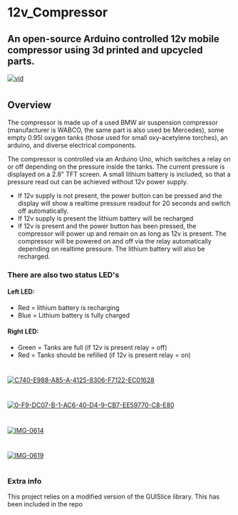 # 12v_Compressor

## An open-source Arduino controlled 12v mobile compressor using 3d printed and upcycled parts.


[<img src="https://i.ibb.co/3T3CrVk/Screenshot-18.png" alt="vid" border="0">](https://youtube.com/playlist?list=PLsk74wXEuKOpL2YGHRVS3v7fIHzCto8o0)

#

## Overview

The compressor is made up of a used BMW air suspension compressor (manufacturer is WABCO, the same part is also used be Mercedes), some empty 0.95l oxygen tanks (those used for small oxy-acetylene torches), an arduino, and diverse electrical components.

The compressor is controlled via an Arduino Uno, which switches a relay on or off depending on the pressure inside the tanks. The current pressure is displayed on a 2.8" TFT screen. A small lithium battery is included, so that a pressure read out can be achieved without 12v power supply.

- If 12v supply is not present, the power button can be pressed and the display will show a realtime pressure readout for 20 seconds and switch off automatically.
- If 12v supply is present the lithium battery will be recharged
- If 12v is present and the power button has been pressed, the compressor will power up and remain on as long as 12v is present. The compressor will be powered on and off via the relay automatically depending on realtime pressure. The lithium battery will also be recharged.

### There are also two status LED's
#### Left LED:
- Red = lithium battery is recharging
- Blue = Lithium battery is fully charged
#### Right LED:
- Green = Tanks are full (if 12v is present relay = off)
- Red = Tanks should be refilled (if 12v is present relay = on)

#
<a href="https://ibb.co/Dz1jNbD"><img src="https://i.ibb.co/n6wKT0s/C740-E988-A85-A-4125-8306-F7122-EC01628.jpg" alt="C740-E988-A85-A-4125-8306-F7122-EC01628" border="0"></a>
#
<a href="https://ibb.co/rd78Jnq"><img src="https://i.ibb.co/WVx81S7/0-F9-DC07-B-1-AC6-40-D4-9-CB7-EE59770-C8-E80.jpg" alt="0-F9-DC07-B-1-AC6-40-D4-9-CB7-EE59770-C8-E80" border="0"></a>
#
<a href="https://ibb.co/4fqdKrv"><img src="https://i.ibb.co/590FGHp/IMG-0614.jpg" alt="IMG-0614" border="0"></a>
#
<a href="https://ibb.co/0Q0CyRs"><img src="https://i.ibb.co/Kmt2xpK/IMG-0619.jpg" alt="IMG-0619" border="0"></a>
#

### Extra info

This project relies on a modified version of the GUISlice library. This has been included in the repo
